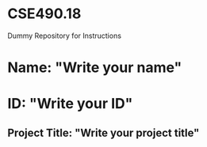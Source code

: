 # CSE490.18
Dummy Repository for Instructions




# Name: "Write your name"

# ID:  "Write your ID"

## Project Title: "Write your project title"
